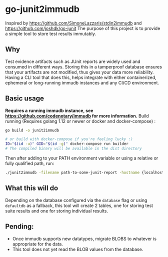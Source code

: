 # go-junit2immudb

Inspired by https://github.com/SimoneLazzaris/stdin2immudb and https://github.com/joshdk/go-junit
The purpose of this project is to provide a simple tool to store test results immutably.

## Why

Test evidence artifacts such as JUnit reports are widely used and consumed in different ways. Storing this in a tamperproof database ensures that your artifacts are not modified, thus gives your data more reliability. Having a CLI tool that does this, helps integrate with either containerized, ephemeral or long-running immudb instances and any CI/CD environment.

## Basic usage

**Requires a running immudb instance, see <https://github.com/codenotary/immudb> for more information.**
Build running (Requires golang 1.12 or newer or docker and docker-compose) :

```bash
go build -o junit2immudb 

# or build with docker-compose if you're feeling lucky :)
ID="$(id -u)" GID="$(id -g)" docker-compose run builder
# The compiled binary will be available in the dist directory
```

Then after adding to your PATH environment variable or using a relative or fully qualified path, run:

```bash
./junit2immudb -filename path-to-some-junit-report -hostname {localhost/your-immudb-host} -port {3322/your-immudb-port} -username {immudb/your-immudb-username} -password {your-immudb-password}
```

## What this will do

Depending on the database configured via the ```database``` flag or using ```defaultdb``` as a fallback, this tool will create 2 tables, one for storing test suite results and one for storing individual results.


## Pending: 

* Once immudb supports new datatypes, migrate BLOBS to whatever is appropriate for the data.
* This tool does not yet read the BLOB values from the database.
  
